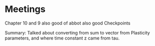# Meetings
Chapter 10 and 9 also good of abbot also good
Checkpoints

Summary: Talked about converting from sum to vector from Plasticity parameters, and where time constant z came from tau.

